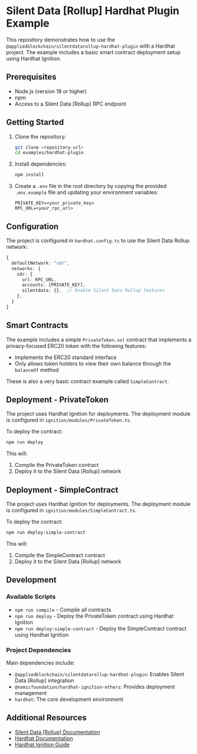 # Silent Data [Rollup] Hardhat Plugin Example

This repository demonstrates how to use the `@appliedblockchain/silentdatarollup-hardhat-plugin` with a Hardhat project. The example includes a basic smart contract deployment setup using Hardhat Ignition.

## Prerequisites

- Node.js (version 18 or higher)
- npm
- Access to a Silent Data [Rollup] RPC endpoint

## Getting Started

1. Clone the repository:

   ```bash
   git clone <repository-url>
   cd examples/hardhat-plugin
   ```

2. Install dependencies:

   ```bash
   npm install
   ```

3. Create a `.env` file in the root directory by copying the provided `.env.example` file and updating your environment variables:

   ```plaintext
   PRIVATE_KEY=<your_private_key>
   RPC_URL=<your_rpc_url>
   ```

## Configuration

The project is configured in `hardhat.config.ts` to use the Silent Data Rollup network:

```typescript
{
  defaultNetwork: "sdr",
  networks: {
    sdr: {
      url: RPC_URL,
      accounts: [PRIVATE_KEY],
      silentdata: {},  // Enable Silent Data Rollup features
    },
  }
}
```

## Smart Contracts

The example includes a simple `PrivateToken.sol` contract that implements a privacy-focused ERC20 token with the following features:

- Implements the ERC20 standard interface
- Only allows token holders to view their own balance through the `balanceOf` method

These is also a very basic contract example called `SimpleContract`.

## Deployment - PrivateToken

The project uses Hardhat Ignition for deployments. The deployment module is configured in `ignition/modules/PrivateToken.ts`.

To deploy the contract:

```bash
npm run deploy
```

This will:

1. Compile the PrivateToken contract
2. Deploy it to the Silent Data [Rollup] network

## Deployment - SimpleContract

The project uses Hardhat Ignition for deployments. The deployment module is configured in `ignition/modules/SimpleContract.ts`.

To deploy the contract:

```bash
npm run deploy:simple-contract
```

This will:

1. Compile the SimpleContract contract
2. Deploy it to the Silent Data [Rollup] network

## Development

### Available Scripts

- `npm run compile` - Compile all contracts
- `npm run deploy` - Deploy the PrivateToken contract using Hardhat Ignition
- `npm run deploy:simple-contract` - Deploy the SimpleContract contract using Hardhat Ignition

### Project Dependencies

Main dependencies include:

- `@appliedblockchain/silentdatarollup-hardhat-plugin`: Enables Silent Data [Rollup] integration
- `@nomicfoundation/hardhat-ignition-ethers`: Provides deployment management
- `hardhat`: The core development environment

## Additional Resources

- [Silent Data [Rollup] Documentation](https://docs.silentdata.com)
- [Hardhat Documentation](https://hardhat.org/docs)
- [Hardhat Ignition Guide](https://hardhat.org/ignition/docs/getting-started)

